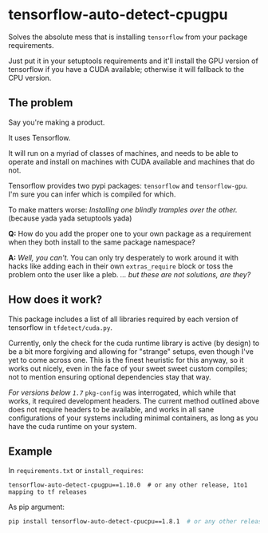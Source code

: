 # tensorflow-auto-detect-cpugpu

Solves the absolute mess that is installing `tensorflow` from your package requirements.

Just put it in your setuptools requirements and it'll install the GPU version of tensorflow if you have a CUDA
available; otherwise it will fallback to the CPU version.

## The problem

Say you're making a product.

It uses Tensorflow.

It will run on a myriad of classes of machines, and needs to be able to
operate and install on machines with CUDA available and machines that do not.

Tensorflow provides two pypi packages: `tensorflow` and `tensorflow-gpu`. I'm sure you can infer which is compiled for which.

To make matters worse: *Installing one blindly tramples over the other.* (because yada yada setuptools yada)

**Q:** How do you add the proper one to your own package as a requirement when they both install to the same package namespace?

**A:** *Well, you can't.* You can only try desperately to work around it with hacks like adding each in their own
`extras_require` block or toss the problem onto the user like a pleb. *... but these are not solutions, are they?*


## How does it work?

This package includes a list of all libraries required by each version of tensorflow in `tfdetect/cuda.py`.

Currently, only the check for the cuda runtime library is active (by design) to be a bit more forgiving and allowing for
"strange" setups, even though I've yet to come across one. This is the finest heuristic for this anyway, so it works out
nicely, even in the face of your sweet sweet custom compiles; not to mention ensuring optional dependencies stay that way.

*For versions below `1.7`* `pkg-config` was interrogated, which while that works, it required development headers.
The current method outlined above does not require headers to be available, and works in all sane configurations of
your systems including minimal containers, as long as you have the cuda runtime on your system.


## Example

In `requirements.txt` or `install_requires`:

```
tensorflow-auto-detect-cpugpu==1.10.0  # or any other release, 1to1 mapping to tf releases
```

As pip argument:

```sh
pip install tensorflow-auto-detect-cpucpu==1.8.1  # or any other release, 1to1 mapping to tf releases
```

